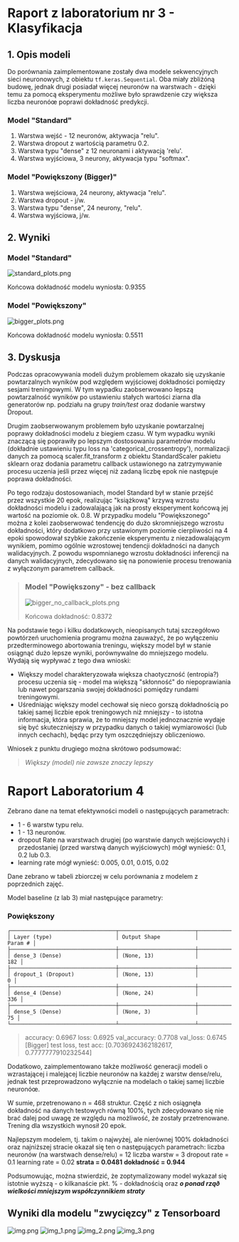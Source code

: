 # Raport z laboratorium nr 3 - Klasyfikacja

## 1. Opis modeli
Do porównania zaimplementowane zostały dwa modele sekwencyjnych sieci neuronowych, z obiektu 
```tf.keras.Sequential```. Oba miały zbliżóną budowę, jednak drugi posiadał więcej neuronów na warstwach - dzięki temu za pomocą eksperymentu możliwe było sprawdzenie czy większa liczba neuronóœ poprawi dokładność predykcji.

### Model "Standard"
1. Warstwa wejść - 12 neuronów, aktywacja "relu".
2. Warstwa dropout z wartością parametru 0.2.
3. Warstwa typu "dense" z 12 neuronami i aktywacją 'relu'.
4. Warstwa wyjściowa, 3 neurony, aktywacja typu "softmax".

### Model "Powiększony (Bigger)" 
1. Warstwa wejściowa, 24 neurony, aktywacja "relu".
2. Warstwa dropout - j/w.
3. Warstwa typu "dense", 24 neurony, "relu".
4. Warstwa wyjściowa, j/w.

## 2. Wyniki

### Model "Standard"
![standard_plots.png](standard_plots.png)

Końcowa dokładność modelu wyniosła: 0.9355

### Model "Powiększony"
![bigger_plots.png](bigger_plots.png)

Końcowa dokładność modelu wyniosła: 0.5511

## 3. Dyskusja
Podczas opracowywania modeli dużym problemem okazało się uzyskanie powtarzalnych wyników pod względem wyjściowej dokładności pomiędzy sesjami treningowymi. W tym wypadku zaobserwowano lepszą powtarzalność wyników po ustawieniu stałych wartości ziarna dla generatorów np. podziału na grupy _train/test_ oraz dodanie warstwy Dropout.

Drugim zaobserwowanym problemem było uzyskanie powtarzalnej poprawy dokładności modelu z biegiem czasu. W tym wypadku wyniki znaczącą się poprawiły po lepszym dostosowaniu parametrów modelu (dokładnie ustawieniu typu loss na 'categorical_crossentropy'), normalizacji danych za pomocą scaler.fit_transform z obiektu StandardScaler pakietu sklearn oraz dodania parametru callback ustawionego na zatrzymywanie procesu uczenia jeśli przez więcej niż zadaną liczbę epok nie następuje poprawa dokładności.

Po tego rodzaju dostosowaniach, model Standard był w stanie przejść przez wszystkie 20 epok, realizując "książkową" krzywą wzrostu dokładności modelu i zadowalającą jak na prosty eksperyment końcową jej wartość na poziomie ok. 0.8. W przypadku modelu "Powiększonego" można z kolei zaobserwować tendencję do dużo skromniejszego wzrostu dokładności, który dodatkowo przy ustawionym poziomie cierpliwości na 4 epoki spowodował szybkie zakończenie eksperymentu z niezadowalającym wynikiem, pomimo ogólnie wzrostowej tendencji dokładności na danych walidacyjnych. Z powodu wspomnianego wzrostu dokładności inferencji na danych walidacyjnych, zdecydowano się na ponowienie procesu trenowania z wyłączonym parametrem callback.

> ### Model "Powiększony" - bez callback
> ![bigger_no_callback_plots.png](bigger_no_callback_plots.png)
>
> Końcowa dokładność: 0.8372

Na podstawie tego i kilku dodatkowych, nieopisanych tutaj szczegółowo powtórzeń uruchomienia programu można zauważyć, że po wyłączeniu przedterminowego abortowania treningu, większy model był w stanie osiągnąć dużo lepsze wyniki, porównywalne do mniejszego modelu. Wydają się wypływać z tego dwa wnioski:
- Większy model charakteryzowała większa chaotyczność (entropia?) procesu uczenia się - model ma większą "skłonność" do niepoprawiania lub nawet pogarszania swojej dokładności pomiędzy rundami treningowymi.
- Uśredniając większy model cechował się nieco gorszą dokładnością po takiej samej liczbie epok treningowych niż mniejszy - to istotna informacja, która sprawia, że to mniejszy model jednoznacznie wydaje się być skuteczniejszy w przypadku danych o takiej wymiarowości (lub innych cechach), będąc przy tym oszczędniejszy obliczeniowo. 

Wniosek z punktu drugiego można skrótowo podsumować:
> _Większy (model) nie zawsze znaczy lepszy_

# Raport Laboratorium 4
Zebrano dane na temat efektywności modeli o następujących parametrach:
- 1 - 6 warstw typu relu.
- 1 - 13 neuronów.
- dropout Rate na warstwach drugiej (po warstwie danych wejściowych) i przedostaniej (przed warstwą danych wyjściowych) mógł wynieść: 0.1, 0.2 lub 0.3.
- learning rate mógł wynieść: 0.005, 0.01, 0.015, 0.02

Dane zebrano w tabeli zbiorczej w celu porównania z modelem z poprzednich zajęć.
 
Model baseline (z lab 3) miał następujące parametry:
### Powiększony
```
┌─────────────────────────────────┬────────────────────────┬───────────────┐
│ Layer (type)                    │ Output Shape           │       Param # │
├─────────────────────────────────┼────────────────────────┼───────────────┤
│ dense_3 (Dense)                 │ (None, 13)             │           182 │
├─────────────────────────────────┼────────────────────────┼───────────────┤
│ dropout_1 (Dropout)             │ (None, 13)             │             0 │
├─────────────────────────────────┼────────────────────────┼───────────────┤
│ dense_4 (Dense)                 │ (None, 24)             │           336 │
├─────────────────────────────────┼────────────────────────┼───────────────┤
│ dense_5 (Dense)                 │ (None, 3)              │            75 │
└─────────────────────────────────┴────────────────────────┴───────────────┘
```
> accuracy: 0.6967 
> loss: 0.6925 
> val_accuracy: 0.7708 
> val_loss: 0.6745
> [Bigger] test loss, test acc: [0.7036924362182617, 0.7777777910232544]

Dodatkowo, zaimplementowano także możliwość generacji modeli o wzrastającej i malejącej liczbie neuronów na każdej z warstw dense/relu, jednak test przeprowadzono wyłącznie na modelach o takiej samej liczbie neuronóœ.

W sumie, przetrenowano n = 468 struktur. Część z nich osiągnęła dokładność na danych testowych równą 100%, tych zdecydowano się nie brać dalej pod uwagę ze względu na możliwość, że zostały przetrenowane. Trening dla wszystkich wynosił 20 epok.

Najlepszym modelem, tj. takim o najwyżej, ale nierównej 100% dokładności oraz najniższej stracie okazał się ten o następujących parametrach:
liczba neuronów (na warstwach dense/relu) = 12
liczba warstw = 3
dropout rate = 0.1
learning rate = 0.02
**strata = 0.0481**
**dokładność = 0.944**

Podsumowując, można stwierdzić, że zoptymalizowany model wykazał się istotnie wyższą - o kilkanaście pkt. % - dokładnością oraz _**o ponad rząð wielkości mniejszym współczynnikiem straty**_

## Wyniki dla modelu "zwycięzcy" z Tensorboard
![img.png](img.png)
![img_1.png](img_1.png)
![img_2.png](img_2.png)
![img_3.png](img_3.png)

